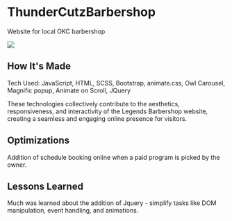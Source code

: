 # ThunderCutzBarbershop
Website for local OKC barbershop

<img src="https://i.imgur.com/JyomCjG.jpg" />

## How It's Made
Tech Used: JavaScript, HTML, SCSS, Bootstrap, animate.css, Owl Carousel, Magnific popup, Animate on Scroll, JQuery

These technologies collectively contribute to the aesthetics, responsiveness, and interactivity of the Legends Barbershop website, creating a seamless and engaging online presence for visitors.

## Optimizations
Addition of schedule booking online when a paid program is picked by the owner.

## Lessons Learned
Much was learned about the addition of Jquery - simplify tasks like DOM manipulation, event handling, and animations.
